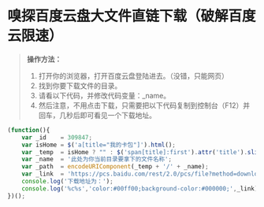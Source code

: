 # **嗅探百度云盘大文件直链下载（破解百度云限速）**

> **操作方法：**
>
> 1. 打开你的浏览器，打开百度云盘登陆进去。（没错，只能网页）
> 2. 找到你要下载文件的目录。
> 3. 请看以下代码，并修改代码变量：_name。
> 4. 然后注意，不用点击下载，只需要把以下代码复制到控制台（F12）并回车，几秒后即可看见一个下载地址。

```javascript
(function(){
    var _id    = 309847;
    var isHome = $('a[title="我的卡包"]').html();
    var _temp  = isHome ? "" : $('span[title]:first').attr('title').slice(4);
    var _name  = '此处为你当前目录要拿下的文件名称';
    var _path  = encodeURIComponent(_temp + '/' + _name);
    var _link  = 'https://pcs.baidu.com/rest/2.0/pcs/file?method=download&app_id='+_id+'&path='+_path;
    console.log('下载地址为：');
    console.log('%c%s','color:#00ff00;background-color:#000000;',_link);
})();
```

